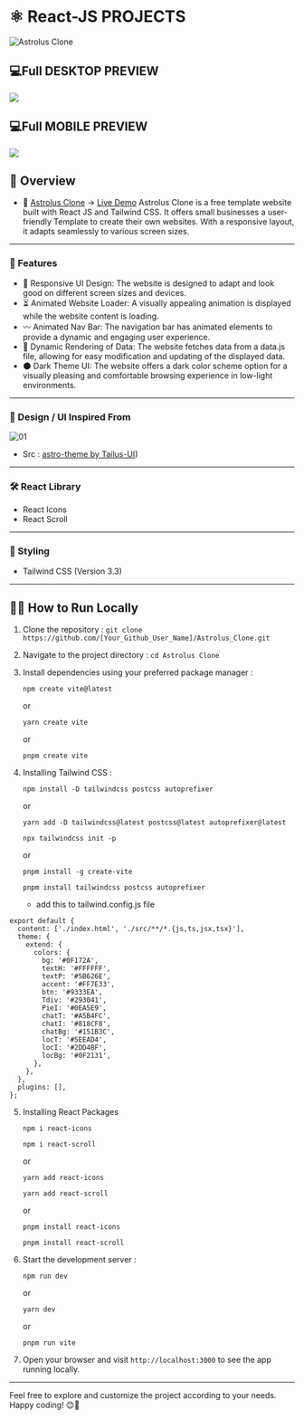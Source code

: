 # ⚛️ React-JS PROJECTS

![Astrolus Clone](https://github.com/Ayusht777/Astrolus_Clone/assets/106388215/7d88504e-381b-43c8-affc-157b8be30ab1)

## 💻Full DESKTOP PREVIEW
![](https://github.com/Ayusht777/Astrolus_Clone/assets/106388215/c92cd5a5-8c4a-46b2-9b36-a58860599531)

## 💻Full MOBILE PREVIEW
![](https://github.com/Ayusht777/Astrolus_Clone/assets/106388215/47c9c8f3-ddb5-4fc2-b151-b75b0ffaed35)

## 🚀 Overview

- 🍳 [Astrolus Clone]() -> [Live Demo](https://astrolus-clone-by-auradevelopers.netlify.app/)
  Astrolus Clone is a free template website built with React JS and Tailwind CSS. It offers small businesses a user-friendly Template to create their own websites. With a responsive layout, it adapts seamlessly to various screen sizes.

---

### 🎯 Features

- 📱 Responsive UI Design: The website is designed to adapt and look good on different screen sizes and devices.
- ⏳ Animated Website Loader: A visually appealing animation is displayed while the website content is loading.
- 〰 Animated Nav Bar: The navigation bar has animated elements to provide a dynamic and engaging user experience.
- 🔄 Dynamic Rendering of Data: The website fetches data from a data.js file, allowing for easy modification and updating of the displayed data.
- 🌑 Dark Theme UI: The website offers a dark color scheme option for a visually pleasing and comfortable browsing experience in low-light environments.

---

### 🎨 Design / UI Inspired From

![01]()

- Src : [astro-theme by Tailus-UI]([https://github.com/Tailus-UI/astro-theme))

---

### 🛠 React Library

- React Icons
- React Scroll

---

### 🎨 Styling

- Tailwind CSS (Version 3.3)

---

## 🏃‍♀️ How to Run Locally

1. Clone the repository :
   ```git clone https://github.com/[Your_Github_User_Name]/Astrolus_Clone.git```

2. Navigate to the project directory :
   ```cd Astrolus Clone```

3. Install dependencies using your preferred package manager :

   ```npm create vite@latest```

   or

   ```yarn create vite```

   or

   ```pnpm create vite```

4. Installing Tailwind CSS :

   ```npm install -D tailwindcss postcss autoprefixer```

   or

   ```yarn add -D tailwindcss@latest postcss@latest autoprefixer@latest```

   ```npx tailwindcss init -p```



   or

   ```pnpm install -g create-vite```

   ```pnpm install tailwindcss postcss autoprefixer```

   - add this to tailwind.config.js file

```** @type {import('tailwindcss').Config} */
export default {
  content: ['./index.html', './src/**/*.{js,ts,jsx,tsx}'],
  theme: {
    extend: {
      colors: {
        bg: '#0F172A',
        textH: '#FFFFFF',
        textP: '#5B626E',
        accent: '#FF7E33',
        btn: '#9333EA',
        Tdiv: '#293041',
        PieI: '#0EA5E9',
        chatT: '#A5B4FC',
        chatI: '#818CF8',
        chatBg: '#151B3C',
        locT: '#5EEAD4',
        locI: '#2DD4BF',
        locBg: '#0F2131',
      },
    },
  },
  plugins: [],
};
```

5. Installing React Packages

    ```npm i react-icons```

    ```npm i react-scroll```

    or

    ```yarn add react-icons```

    ```yarn add react-scroll```

    or 

    ```pnpm install react-icons```

    ```pnpm install react-scroll```

6. Start the development server :

    ```npm run dev```

    or

    ```yarn dev```

    or

    ```pnpm run vite```

7. Open your browser and visit ```http://localhost:3000``` to see the app running locally.

---

Feel free to explore and customize the project according to your needs. Happy coding! 😊🚀
